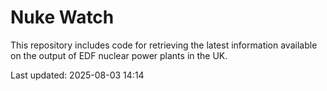 # Nuke Watch

This repository includes code for retrieving the latest information available on the output of EDF nuclear power plants in the UK.

Last updated: 2025-08-03 14:14